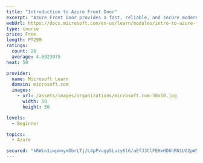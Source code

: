 ```yaml
---
title: "Introduction to Azure Front Door"
excerpt: "Azure Front Door provides a fast, reliable, and secure modern cloud content delivery network, integrated with intelligent threat protection."
webUrl: https://docs.microsoft.com/en-us/learn/modules/intro-to-azure-front-door/
type: course
price: Free
length: PT29M
ratings:
  count: 26
  average: 4.6923075
heat: 50

provider:
  name: Microsoft Learn
  domain: microsoft.com
  images:
    - url: /assets/images/organizations/microsoft.com-50x50.jpg
      width: 50
      height: 50

levels:
  - Beginner

topics:
  - Azure

secured: "kRWio1iwpmnymObrLTj/L4pPvugp5Luzy6l6/aEfJ3ClFEHxHD6hRN1UG2pW5gB0UZ9AWARcOerx8JKpSwhU8142z6H8/Pp550MN+JiJytfSx0IaLGjo0VP0nI92DcUrx0eLgqgfFi0+bDmip296yjuWyJM9zOZ3qJbtAyUNdL63hgr5JBQcoB1NgeBL1gfPiQIbRIgFLY/51HqvNMA4Fsn54Ky8XCKl6wH0tIvUpZqSR6QvQljAcHaNzpy8kdRPxhgD/+1/1t60vTLODWaCpKo+6FMrdKLY6yLOoPQuNqQ9mlRBAA+FBRfbrnUtwJ5IL+dgvKkFD0xj536E8p6GASWImzQUIhXFnhyQCDL65FRs8D65oIh/SCIS0MFLqf/spZZbAtQJTOjSPbZlTShazNLxcHDdhfJCskCnKGtpcAk=;EGn0Q1PxDtibZZZ9Ig5ebA=="
---
```


